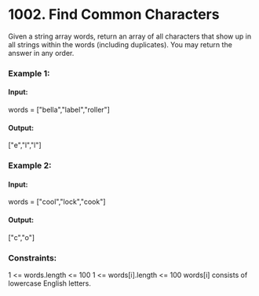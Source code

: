 # 1002. Find Common Characters
Given a string array words, return an array of all characters that show up in all strings within the words (including duplicates). You may return the answer in any order.

### Example 1:
#### Input: 
words = ["bella","label","roller"]
#### Output:
["e","l","l"]

### Example 2:
#### Input:
words = ["cool","lock","cook"]
#### Output:
["c","o"]
 
### Constraints:
1 <= words.length <= 100
1 <= words[i].length <= 100
words[i] consists of lowercase English letters.

